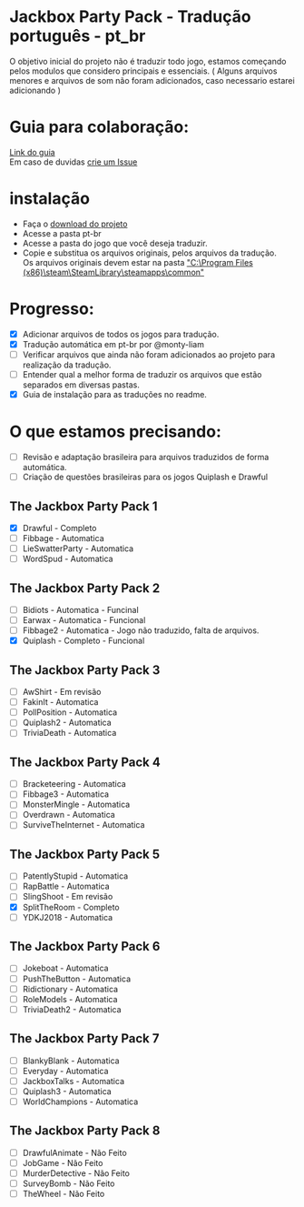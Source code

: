 # Jackbox Party Pack - Tradução português - pt_br

O objetivo inicial do projeto não é traduzir todo jogo, estamos começando pelos modulos que considero principais e essenciais.
( Alguns arquivos menores e arquivos de som não foram adicionados, caso necessario estarei adicionando )

# Guia para colaboração:
[Link do guia](https://github.com/RafaRed/JackboxPartyPack-Localization/tree/main/pt-br/guia%20de%20tradu%C3%A7%C3%A3o)  
Em caso de duvidas [crie um Issue](https://github.com/RafaRed/JackboxPartyPack-Localization/issues/new)

# instalação
- Faça o [download do projeto](https://github.com/RafaRed/JackboxPartyPack-Localization/archive/refs/heads/main.zip)  
- Acesse a pasta pt-br
- Acesse a pasta do jogo que você deseja traduzir.
- Copie e substitua os arquivos originais, pelos arquivos da tradução.  
Os arquivos originais devem estar na pasta ["C:\Program Files (x86)\steam\SteamLibrary\steamapps\common"](https://savelocation.net/steam-library-folder)

# Progresso:

- [x] Adicionar arquivos de todos os jogos para tradução.
- [x] Tradução automática em pt-br por @monty-liam
- [ ] Verificar arquivos que ainda não foram adicionados ao projeto para realização da tradução.
- [ ] Entender qual a melhor forma de traduzir os arquivos que estão separados em diversas pastas.
- [x] Guia de instalação para as traduções no readme.

# O que estamos precisando:
- [ ] Revisão e adaptação brasileira para arquivos traduzidos de forma automática.
- [ ] Criação de questões brasileiras para os jogos Quiplash e Drawful 

## The Jackbox Party Pack 1
- [x] Drawful - Completo
- [ ] Fibbage - Automatica
- [ ] LieSwatterParty - Automatica
- [ ] WordSpud - Automatica
## The Jackbox Party Pack 2
- [ ] Bidiots - Automatica - Funcinal
- [ ] Earwax - Automatica - Funcional
- [ ] Fibbage2 - Automatica - Jogo não traduzido, falta de arquivos.
- [x] Quiplash - Completo - Funcional
## The Jackbox Party Pack 3
- [ ] AwShirt - Em revisão
- [ ] FakinIt - Automatica
- [ ] PollPosition - Automatica
- [ ] Quiplash2 - Automatica
- [ ] TriviaDeath - Automatica
## The Jackbox Party Pack 4
- [ ] Bracketeering - Automatica
- [ ] Fibbage3 - Automatica
- [ ] MonsterMingle - Automatica
- [ ] Overdrawn - Automatica
- [ ] SurviveTheInternet - Automatica
## The Jackbox Party Pack 5
- [ ] PatentlyStupid - Automatica
- [ ] RapBattle - Automatica
- [ ] SlingShoot - Em revisão
- [x] SplitTheRoom - Completo
- [ ] YDKJ2018 - Automatica
## The Jackbox Party Pack 6
- [ ] Jokeboat - Automatica
- [ ] PushTheButton - Automatica
- [ ] Ridictionary - Automatica
- [ ] RoleModels - Automatica
- [ ] TriviaDeath2 - Automatica
## The Jackbox Party Pack 7
- [ ] BlankyBlank - Automatica
- [ ] Everyday - Automatica
- [ ] JackboxTalks - Automatica
- [ ] Quiplash3 - Automatica
- [ ] WorldChampions - Automatica
## The Jackbox Party Pack 8
- [ ] DrawfulAnimate - Não Feito
- [ ] JobGame - Não Feito
- [ ] MurderDetective - Não Feito
- [ ] SurveyBomb - Não Feito
- [ ] TheWheel - Não Feito
